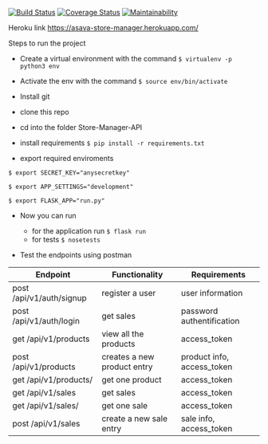 [![Build Status](https://travis-ci.org/asirvex/Store-Manager-API.svg?branch=develop)](https://travis-ci.org/asirvex/Store-Manager-API)
[![Coverage Status](https://coveralls.io/repos/github/asirvex/Store-Manager-API/badge.svg?branch=ft-get-one-sale-161391183)](https://coveralls.io/github/asirvex/Store-Manager-API?branch=ft-get-one-sale-161391183)
[![Maintainability](https://api.codeclimate.com/v1/badges/3d36e6e1f288e7eb8f9e/maintainability)](https://codeclimate.com/github/asirvex/Store-Manager-API/maintainability)

Heroku link https://asava-store-manager.herokuapp.com/

Steps to run the project

* Create a virtual environment with the command
  `$ virtualenv -p python3 env`

* Activate the env with the command
`$ source env/bin/activate`

* Install git

* clone this repo

* cd into the folder Store-Manager-API

* install requirements
`$ pip install -r requirements.txt`
* export required enviroments

`$ export SECRET_KEY="anysecretkey"`

`$ export APP_SETTINGS="development"`

`$ export FLASK_APP="run.py"`

* Now you can run
  * for the application run
  `$ flask run`
  * for tests
  `$ nosetests`

* Test the endpoints using postman

Endpoint | Functionality | Requirements
------------ | ------------- | -------------
post /api/v1/auth/signup | register a user | user information
post /api/v1/auth/login | get sales | password authentification
get /api/v1/products | view all the products | access_token
post /api/v1/products | creates a new product entry | product info, access_token
get /api/v1/products/<int> | get one product | access_token
get /api/v1/sales | get sales | access_token
get /api/v1/sales/<int>| get one sale | access_token
post /api/v1/sales | create a new sale entry | sale info, access_token
